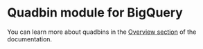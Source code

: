 # Quadbin module for BigQuery

You can learn more about quadbins in the [Overview section](/analytics-toolbox-bigquery/overview/spatial-indexes/#quadbin) of the documentation.